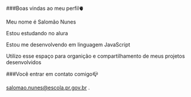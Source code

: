 ###Boas vindas ao meu perfil🫀 

Meu nome é Salomão Nunes

Estou estudando no alura

Estou me desenvolvendo em linguagem JavaScript

Utilizo esse espaço para organição e compartilhamento de meus projetos desenvolvidos

###Você entrar em contato comigo📪

salomao.nunes@escola.pr.gov.br
.
